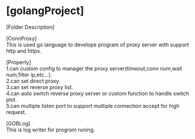 # [golangProject]  

[Folder Description]  

[ConnProxy]  
This is used go language to develope program of proxy server with support http and https. 

[Property]  
1.can custom config to manager the proxy server(timeout,conn num,wait num,filter ip,etc...).  
2.can set direct proxy.  
3.can set reverse proxy list.  
4.can auto switch reverse proxy server or custom function to handle switch plot.  
5.can multiple listen port to support multiple connection accept for high request.


[GOBLog]  
This is log writer for program runing.
